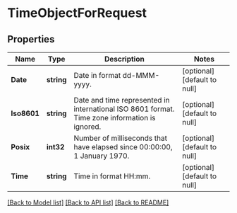 # TimeObjectForRequest

## Properties
Name | Type | Description | Notes
------------ | ------------- | ------------- | -------------
**Date** | **string** | Date in format dd-MMM-yyyy. | [optional] [default to null]
**Iso8601** | **string** | Date and time represented in international ISO 8601 format. Time zone information is ignored. | [optional] [default to null]
**Posix** | **int32** | Number of milliseconds that have elapsed since 00:00:00, 1 January 1970. | [optional] [default to null]
**Time** | **string** | Time in format HH:mm. | [optional] [default to null]

[[Back to Model list]](../README.md#documentation-for-models) [[Back to API list]](../README.md#documentation-for-api-endpoints) [[Back to README]](../README.md)


